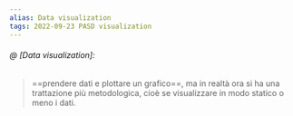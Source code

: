 ```yaml
---
alias: Data visualization
tags: 2022-09-23 PASD visualization
---
```


###### @ [Data visualization]:
> ==prendere dati e plottare un grafico==, ma in realtà ora si ha una trattazione più metodologica, cioè se visualizzare in  modo statico o meno i dati.